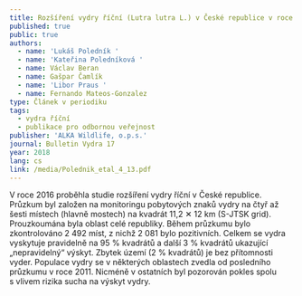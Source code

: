 ```yaml
---
title: Rozšíření vydry říční (Lutra lutra L.) v České republice v roce 2016
published: true
public: true
authors:
  - name: 'Lukáš Poledník '
  - name: 'Kateřina Poledníková '
  - name: Václav Beran
  - name: Gašpar Čamlík
  - name: 'Libor Praus '
  - name: Fernando Mateos-Gonzalez
type: Článek v periodiku
tags:
  - vydra říční
  - publikace pro odbornou veřejnost
publisher: 'ALKA Wildlife, o.p.s.'
journal: Bulletin Vydra 17
year: 2018
lang: cs
link: /media/Polednik_etal_4_13.pdf
---
```

V roce 2016 proběhla studie rozšíření vydry říční v České republice. Průzkum byl založen na monitoringu pobytových znaků vydry na čtyř až šesti místech (hlavně mostech) na kvadrát 11,2 ✕ 12 km (S-JTSK grid). Prouzkoumána byla oblast celé republiky. Během průzkumu bylo zkontrolováno 2 492 míst, z nichž 2 081 bylo pozitivních. Celkem se vydra vyskytuje pravidelně na 95 % kvadrátů a další 3 % kvadrátů ukazující „nepravidelný“ výskyt. Zbytek území (2 % kvadrátů) je bez přítomnosti vyder. Populace vydry se v některých oblastech zvedla od posledního průzkumu v roce 2011. Nicméně v ostatních byl pozorován pokles spolu s vlivem rizika sucha na výskyt vydry.
